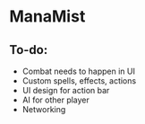 # ManaMist

## To-do:

- Combat needs to happen in UI
- Custom spells, effects, actions
- UI design for action bar
- AI for other player
- Networking

